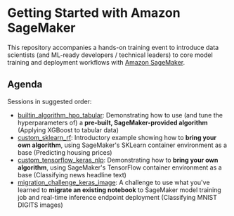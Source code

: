 # Getting Started with Amazon SageMaker

This repository accompanies a hands-on training event to introduce data scientists (and ML-ready developers / technical leaders) to core model training and deployment workflows with [Amazon SageMaker](https://aws.amazon.com/sagemaker/).

## Agenda

Sessions in suggested order:

* [builtin_algorithm_hpo_tabular](builtin_algorithm_hpo_tabular): Demonstrating how to use (and tune the hyperparameters of) a **pre-built, SageMaker-provided algorithm** (Applying XGBoost to tabular data)
* [custom_sklearn_rf](custom_sklearn_rf): Introductory example showing how to **bring your own algorithm**, using SageMaker's SKLearn container environment as a base (Predicting housing prices)
* [custom_tensorflow_keras_nlp](custom_tensorflow_keras_nlp): Demonstrating how to **bring your own algorithm**, using SageMaker's TensorFlow container environment as a base (Classifying news headline text)
* [migration_challenge_keras_image](migration_challenge_keras_image): A challenge to use what you've learned to **migrate an existing notebook** to SageMaker model training job and real-time inference endpoint deployment (Classifying MNIST DIGITS images)
